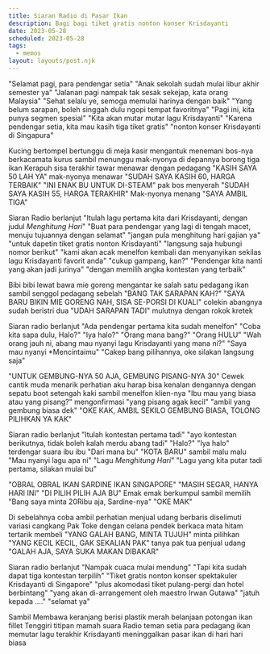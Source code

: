 ```yaml
---
title: Siaran Radio di Pasar Ikan
description: Bagi bagi tiket gratis nonton konser Krisdayanti
date: 2023-05-28
scheduled: 2023-05-28
tags:
  - memos
layout: layouts/post.njk
---
```


"Selamat pagi, para pendengar setia"
"Anak sekolah sudah mulai libur akhir semester ya"
"Jalanan pagi nampak tak sesak sekejap, kata orang Malaysia"
"Sehat selalu ye, semoga memulai harinya dengan baik"
"Yang belum sarapan, boleh singgah dulu ngopi tempat favoritnya"
"Pagi ini, kita punya segmen spesial"
"Kita akan mutar mutar lagu Krisdayanti"
"Karena pendengar setia, kita mau kasih tiga tiket gratis"
"nonton konser Krisdayanti di Singapura"

Kucing bertompel bertunggu di meja kasir
mengantuk menemani bos-nya berkacamata kurus
sambil menunggu mak-nyonya di depannya
borong tiga ikan Kerapuh sisa terakhir
tawar menawar dengan pedagang
"KASIH SAYA 50 LAH YA"
mak-nyonya menawar
"SUDAH SAYA KASIH 60, HARGA TERBAIK"
"INI ENAK BU UNTUK DI-STEAM"
pak bos menyerah
"SUDAH SAYA KASIH 55, HARGA TERAKHIR"
Mak-nyonya menang
"SAYA AMBIL TIGA"

Siaran Radio berlanjut
"Itulah lagu pertama kita dari Krisdayanti, dengan judul *Menghitung Hari*"
"Buat para pendengar yang lagi di tengah macet, menuju tujuannya dengan selamat"
"jangan pula menghitung hari gajian ya"
"untuk dapetin tiket gratis nonton Krisdayanti"
"langsung saja hubungi nomor berikut"
"kami akan acak menelfon kembali dan menyanyikan sekilas lagu Krisdayanti favorit anda"
"cukup gampang, kan?"
"Pendengar kita nanti yang akan jadi jurinya"
"dengan memilih angka kontestan yang terbaik"

Bibi bibi lewat bawa mie goreng
mengantar ke salah satu pedagang ikan
sambil senggol pedagang sebelah
"BANG TAK SARAPAN KAH?"
"SAYA BARU BIKIN MIE GORENG NAH, SISA SE-PORSI DI KUALI"
colekin abangnya sudah beristri dua
"UDAH SARAPAN TADI" mulutnya dengan rokok kretek

Siaran radio berlanjut
"Ada pendengar pertama kita sudah menelfon"
"Coba kita sapa dulu, Halo?"
"Iya halo?"
"Orang mana bang?"
"Orang HULU"
"Wah orang jauh ni, abang mau nyanyi lagu Krisdayanti yang mana ni?"
"Saya mau nyanyi *Mencintaimu"
"Cakep bang pilihannya, oke silakan langsung saja"

"UNTUK GEMBUNG-NYA 50 AJA, GEMBUNG PISANG-NYA 30"
Cewek cantik muda menarik perhatian
aku harap bisa kenalan dengannya
dengan sepatu boot setengah kaki
sambil menelfon klien-nya
"Ibu mau yang biasa atau yang pisang?" mengonfirmasi
"yang pisang agak kecil"
"ambil yang gembung biasa dek"
"OKE KAK, AMBIL SEKILO GEMBUNG BIASA, TOLONG PILIHKAN YA KAK"

Siaran radio berlanjut
"Itulah kontestan pertama tadi"
"ayo kontestan berikutnya, tidak boleh kalah merdu abang tadi"
"Halo?"
"Iya halo" terdengar suara ibu ibu
"Dari mana bu"
"KOTA BARU" sambil malu malu
"Mau nyanyi lagu apa ni"
"Lagu *Menghitung Hari*"
"Lagu yang kita putar tadi pertama, silakan mulai bu"

"OBRAL OBRAL IKAN SARDINE IKAN SINGAPORE"
"MASIH SEGAR, HANYA HARI INI"
"DI PILIH PILIH AJA BU"
Emak emak berkumpul sambil memilih
"Bang saya minta 20Ribu aja, Sardine-nya"
"OKE MAK"

Di sebelahnya coba ambil perhatian
menjual udang
berbaris diselimuti variasi cangkang
Pak Toke dengan celana pendek berkaca mata hitam
tertarik membeli
"YANG GALAH BANG, MINTA TUJUH" minta pilihkan
"YANG KECIL KECIL, GAK SEKALIAN PAK" tanya pak tua penjual udang
"GALAH AJA, SAYA SUKA MAKAN DIBAKAR"

Siaran radio berlanjut
"Nampak cuaca mulai mendung"
"Tapi kita sudah dapat tiga kontestan terpilih"
"Tiket gratis nonton konser spektakuler Krisdayanti di Singapore"
"plus akomodasi tiket pulang-pergi dan hotel berbintang"
"yang akan di-arrangement oleh maestro Irwan Gutawa"
"jatuh kepada ...."
"selamat ya"

Sambil Membawa keranjang berisi plastik merah
belanjaan potongan ikan fillet Tenggiri titipan mamah
suara Radio teman setia para pedagang ikan
memutar lagu terakhir Krisdayanti
meninggalkan pasar ikan
di hari hari biasa

